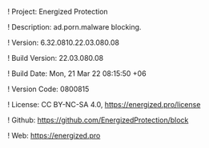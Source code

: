 ! Project: Energized Protection

! Description: ad.porn.malware blocking.

! Version: 6.32.0810.22.03.080.08

! Build Version: 22.03.080.08

! Build Date: Mon, 21 Mar 22 08:15:50 +06

! Version Code: 0800815

! License: CC BY-NC-SA 4.0, https://energized.pro/license

! Github: https://github.com/EnergizedProtection/block

! Web: https://energized.pro
